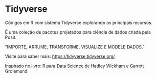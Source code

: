 # Tidyverse

Códigos em R com sistema Tidyverse explorando os principais recursos.

É uma coleção de pacotes projetados para ciência de dados criada pela Posit.

"IMPORTE, ARRUME, TRANSFORME, VISUALIZE E MODELE DADOS."

Visite para saber mais: <https://tidyverse.tidyverse.org/>

Inspirado no livro: R para Data Science de Hadley Wickham e Garrett Grolemund


